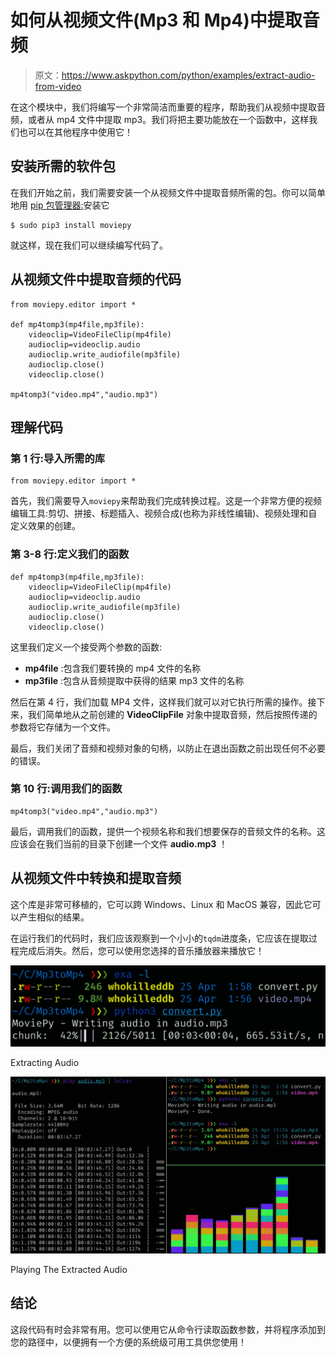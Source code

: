 # 如何从视频文件(Mp3 和 Mp4)中提取音频

> 原文：<https://www.askpython.com/python/examples/extract-audio-from-video>

在这个模块中，我们将编写一个非常简洁而重要的程序，帮助我们从视频中提取音频，或者从 mp4 文件中提取 mp3。我们将把主要功能放在一个函数中，这样我们也可以在其他程序中使用它！

## 安装所需的软件包

在我们开始之前，我们需要安装一个从视频文件中提取音频所需的包。你可以简单地用 [pip 包管理器:](https://www.askpython.com/python-modules/python-pip)安装它

```
$ sudo pip3 install moviepy

```

就这样，现在我们可以继续编写代码了。

## 从视频文件中提取音频的代码

```
from moviepy.editor import *

def mp4tomp3(mp4file,mp3file):
    videoclip=VideoFileClip(mp4file)
    audioclip=videoclip.audio
    audioclip.write_audiofile(mp3file)
    audioclip.close()
    videoclip.close()

mp4tomp3("video.mp4","audio.mp3")

```

## 理解代码

### 第 1 行:导入所需的库

```
from moviepy.editor import *

```

首先，我们需要导入`moviepy`来帮助我们完成转换过程。这是一个非常方便的视频编辑工具:剪切、拼接、标题插入、视频合成(也称为非线性编辑)、视频处理和自定义效果的创建。

### 第 3-8 行:定义我们的函数

```
def mp4tomp3(mp4file,mp3file):
    videoclip=VideoFileClip(mp4file)
    audioclip=videoclip.audio
    audioclip.write_audiofile(mp3file)
    audioclip.close()
    videoclip.close()

```

这里我们定义一个接受两个参数的函数:

*   **mp4file** :包含我们要转换的 mp4 文件的名称
*   **mp3file** :包含从音频提取中获得的结果 mp3 文件的名称

然后在第 4 行，我们加载 MP4 文件，这样我们就可以对它执行所需的操作。接下来，我们简单地从之前创建的 **VideoClipFile** 对象中提取音频，然后按照传递的参数将它存储为一个文件。

最后，我们关闭了音频和视频对象的句柄，以防止在退出函数之前出现任何不必要的错误。

### 第 10 行:调用我们的函数

```
mp4tomp3("video.mp4","audio.mp3")

```

最后，调用我们的函数，提供一个视频名称和我们想要保存的音频文件的名称。这应该会在我们当前的目录下创建一个文件 **audio.mp3** ！

## 从视频文件中转换和提取音频

这个库是非常可移植的，它可以跨 Windows、Linux 和 MacOS 兼容，因此它可以产生相似的结果。

在运行我们的代码时，我们应该观察到一个小小的`tqdm`进度条，它应该在提取过程完成后消失。然后，您可以使用您选择的音乐播放器来播放它！

![Extracting Audio](img/04593815eb2b610a6e581fb47643c99c.png)

Extracting Audio

![Playing The Extracted Audio](img/b64c4e69698e9ba63dc2ffaa037ba40a.png)

Playing The Extracted Audio

## 结论

这段代码有时会非常有用。您可以使用它从命令行读取函数参数，并将程序添加到您的路径中，以便拥有一个方便的系统级可用工具供您使用！